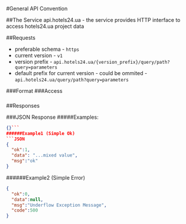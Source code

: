 #General API Convention

##The Service
api.hotels24.ua - the service provides HTTP interface to access hotels24.ua project data

##Requests
- preferable schema - `https`
- current version - `v1`
- version prefix - `api.hotels24.ua/{version_prefix}/query/path?query=parameters`
- default prefix for current version - could be ommited - `api.hotels24.ua/query/path?query=parameters`

###Format
###Access
###

##Responses

###JSON Response
#####Examples:
```JSON
{}```
######Example1 (Simple Ok)
```JSON
{
  "ok":1,
  "data": "...mixed value",
  "msg":"ok"
}
```
######Example2 (Simple Error)
```JSON
{
  "ok":0,
  "data":null,
  "msg":"Underflow Exception Message",
  "code":500
}
```
